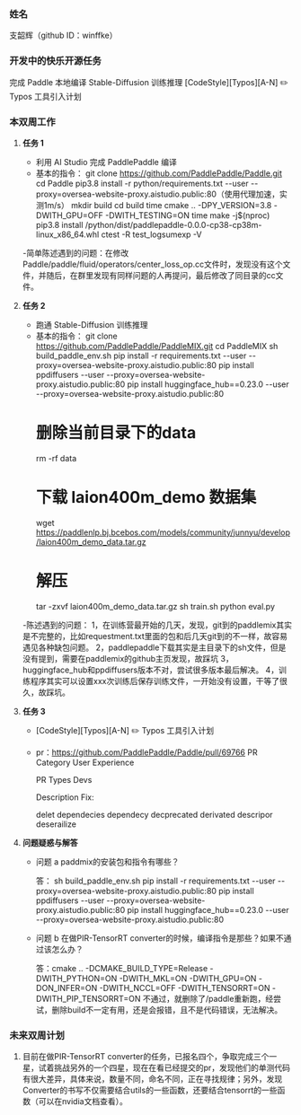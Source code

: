 ### 姓名

支韶辉（github ID：winffke）

### 开发中的快乐开源任务

完成 Paddle 本地编译
Stable-Diffusion 训练推理
[CodeStyle][Typos][A-N] ✏️ Typos 工具引入计划

### 本双周工作

1. **任务 1**

   - 利用 AI Studio 完成 PaddlePaddle 编译
   - 基本的指令：
        git clone https://github.com/PaddlePaddle/Paddle.git
        cd Paddle
        pip3.8 install -r python/requirements.txt --user --proxy=oversea-website-proxy.aistudio.public:80（使用代理加速，实测1m/s）
        mkdir build
        cd build
        time cmake .. -DPY_VERSION=3.8 -DWITH_GPU=OFF -DWITH_TESTING=ON
        time make -j$(nproc)
        pip3.8 install /python/dist/paddlepaddle-0.0.0-cp38-cp38m-linux_x86_64.whl
        ctest -R test_logsumexp -V

   -简单陈述遇到的问题：在修改Paddle/paddle/fluid/operators/center_loss_op.cc文件时，发现没有这个文件，并随后，在群里发现有同样问题的人再提问，最后修改了同目录的cc文件。

2. **任务 2**

   - 跑通 Stable-Diffusion 训练推理 
   - 基本的指令：
        git clone https://github.com/PaddlePaddle/PaddleMIX.git
        cd PaddleMIX
        sh build_paddle_env.sh 
        pip install -r requirements.txt --user --proxy=oversea-website-proxy.aistudio.public:80
        pip install ppdiffusers --user --proxy=oversea-website-proxy.aistudio.public:80
        pip install huggingface_hub==0.23.0 --user --proxy=oversea-website-proxy.aistudio.public:80
        # 删除当前目录下的data
        rm -rf data
        # 下载 laion400m_demo 数据集
        wget https://paddlenlp.bj.bcebos.com/models/community/junnyu/develop/laion400m_demo_data.tar.gz
        # 解压
        tar -zxvf laion400m_demo_data.tar.gz
        sh train.sh
        python eval.py

   -陈述遇到的问题： 
    1，在训练营最开始的几天，发现，git到的paddlemix其实是不完整的，比如requestment.txt里面的包和后几天git到的不一样，故容易遇见各种缺包问题。
    2，paddlepaddle下载其实是主目录下的sh文件，但是没有提到，需要在paddlemix的github主页发现，故踩坑
    3，huggingface_hub和ppdiffusers版本不对，尝试很多版本最后解决。
    4，训练程序其实可以设置xxx次训练后保存训练文件，一开始没有设置，干等了很久，故踩坑。


3. **任务 3**

   - [CodeStyle][Typos][A-N] ✏️ Typos 工具引入计划
   - pr：https://github.com/PaddlePaddle/Paddle/pull/69766
        PR Category
        User Experience

        PR Types
        Devs

        Description
        Fix:

        delet
        dependecies
        dependecy
        decprecated
        derivated
        descripor
        deserailize

3. **问题疑惑与解答**

   - 问题 a paddmix的安装包和指令有哪些？

     答：
        sh build_paddle_env.sh 
        pip install -r requirements.txt --user --proxy=oversea-website-proxy.aistudio.public:80
        pip install ppdiffusers --user --proxy=oversea-website-proxy.aistudio.public:80
        pip install huggingface_hub==0.23.0 --user --proxy=oversea-website-proxy.aistudio.public:80

   - 问题 b 在做PIR-TensorRT converter的时候，编译指令是那些？如果不通过该怎么办？

     答：cmake .. -DCMAKE_BUILD_TYPE=Release -DWITH_PYTHON=ON -DWITH_MKL=ON -DWITH_GPU=ON -DON_INFER=ON -DWITH_NCCL=OFF -DWITH_TENSORRT=ON -DWITH_PIP_TENSORRT=ON
         不通过，就删除了/paddle重新跑，经尝试，删除build不一定有用，还是会报错，且不是代码错误，无法解决。
    

### 未来双周计划

1. 目前在做PIR-TensorRT converter的任务，已报名四个，争取完成三个一星，试着挑战另外的一个四星，现在在看已经提交的pr，发现他们的单测代码有很大差异，具体来说，数量不同，命名不同，正在寻找规律；另外，发现Converter的书写不仅需要结合utils的一些函数，还要结合tensorrt的一些函数（可以在nvidia文档查看）。

